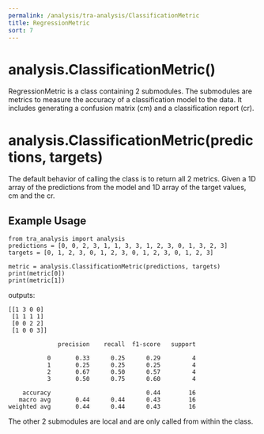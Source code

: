 ```yaml
---
permalink: /analysis/tra-analysis/ClassificationMetric
title: RegressionMetric
sort: 7
---
```


# analysis.ClassificationMetric()

RegressionMetric is a class containing 2 submodules. The submodules are metrics to measure the accuracy of a classification model to the data. It includes generating a confusion matrix (cm) and a classification report (cr).

# analysis.ClassificationMetric(predictions, targets)

The default behavior of calling the class is to return all 2 metrics. Given a 1D array of the predictions from the model and 1D array of the target values, cm and the cr.

## Example Usage
```
from tra_analysis import analysis
predictions = [0, 0, 2, 3, 1, 1, 3, 3, 1, 2, 3, 0, 1, 3, 2, 3]
targets = [0, 1, 2, 3, 0, 1, 2, 3, 0, 1, 2, 3, 0, 1, 2, 3]

metric = analysis.ClassificationMetric(predictions, targets)
print(metric[0])
print(metric[1])
```
outputs:
```
[[1 3 0 0]
 [1 1 1 1]
 [0 0 2 2]
 [1 0 0 3]]
```
```
              precision    recall  f1-score   support

           0       0.33      0.25      0.29         4
           1       0.25      0.25      0.25         4
           2       0.67      0.50      0.57         4
           3       0.50      0.75      0.60         4

    accuracy                           0.44        16
   macro avg       0.44      0.44      0.43        16
weighted avg       0.44      0.44      0.43        16
```

The other 2 submodules are local and are only called from within the class.